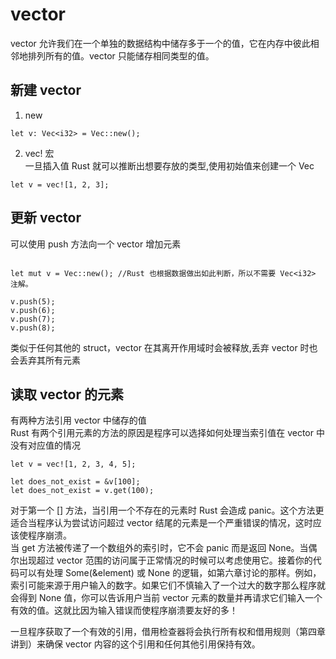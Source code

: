 # vector
vector 允许我们在一个单独的数据结构中储存多于一个的值，它在内存中彼此相邻地排列所有的值。vector 只能储存相同类型的值。

## 新建 vector
1. new
```
let v: Vec<i32> = Vec::new();
```
2. vec! 宏    
一旦插入值 Rust 就可以推断出想要存放的类型,使用初始值来创建一个 Vec
```
let v = vec![1, 2, 3];
```

## 更新 vector
可以使用 push 方法向一个 vector 增加元素   
```

let mut v = Vec::new(); //Rust 也根据数据做出如此判断，所以不需要 Vec<i32> 注解。

v.push(5);
v.push(6);
v.push(7);
v.push(8);
```

类似于任何其他的 struct，vector 在其离开作用域时会被释放,丢弃 vector 时也会丢弃其所有元素

## 读取 vector 的元素
有两种方法引用 vector 中储存的值  
Rust 有两个引用元素的方法的原因是程序可以选择如何处理当索引值在 vector 中没有对应值的情况   
```
let v = vec![1, 2, 3, 4, 5];

let does_not_exist = &v[100];
let does_not_exist = v.get(100);
```

对于第一个 [] 方法，当引用一个不存在的元素时 Rust 会造成 panic。这个方法更适合当程序认为尝试访问超过 vector 结尾的元素是一个严重错误的情况，这时应该使程序崩溃。  
当 get 方法被传递了一个数组外的索引时，它不会 panic 而是返回 None。当偶尔出现超过 vector 范围的访问属于正常情况的时候可以考虑使用它。接着你的代码可以有处理 Some(&element) 或 None 的逻辑，如第六章讨论的那样。例如，索引可能来源于用户输入的数字。如果它们不慎输入了一个过大的数字那么程序就会得到 None 值，你可以告诉用户当前 vector 元素的数量并再请求它们输入一个有效的值。这就比因为输入错误而使程序崩溃要友好的多！   

一旦程序获取了一个有效的引用，借用检查器将会执行所有权和借用规则（第四章讲到）来确保 vector 内容的这个引用和任何其他引用保持有效。